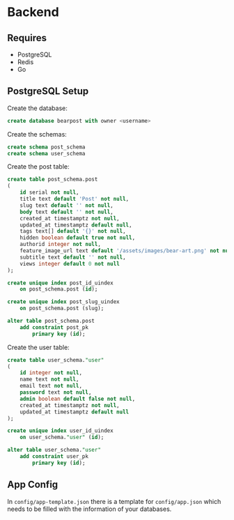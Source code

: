 # Backend
## Requires

* PostgreSQL
* Redis
* Go

## PostgreSQL Setup
Create the database:
```sql
create database bearpost with owner <username>
```

Create the schemas:
```sql
create schema post_schema
create schema user_schema
```

Create the post table:
```sql
create table post_schema.post
(
	id serial not null,
	title text default 'Post' not null,
	slug text default '' not null,
	body text default '' not null,
	created_at timestamptz not null,
	updated_at timestamptz default null,
	tags text[] default '{}' not null,
	hidden boolean default true not null,
	authorid integer not null,
	feature_image_url text default '/assets/images/bear-art.png' not null,
	subtitle text default '' not null,
	views integer default 0 not null
);

create unique index post_id_uindex
	on post_schema.post (id);

create unique index post_slug_uindex
	on post_schema.post (slug);

alter table post_schema.post
	add constraint post_pk
		primary key (id);
```

Create the user table:
```sql
create table user_schema."user"
(
	id integer not null,
	name text not null,
	email text not null,
	password text not null,
	admin boolean default false not null,
	created_at timestamptz not null,
	updated_at timestamptz default null
);

create unique index user_id_uindex
	on user_schema."user" (id);

alter table user_schema."user"
	add constraint user_pk
		primary key (id);
```
## App Config 
In `config/app-template.json` there is a template for `config/app.json` which needs to be filled with the information of your databases.
